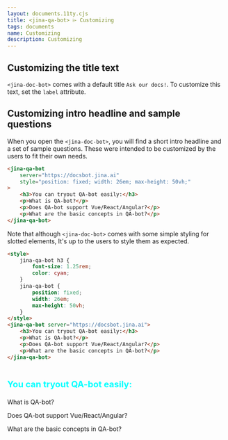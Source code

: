 ```yaml
---
layout: documents.11ty.cjs
title: <jina-qa-bot> ⌲ Customizing
tags: documents
name: Customizing
description: Customizing
---
```


## Customizing the title text
`<jina-doc-bot>` comes with a default title `Ask our docs!`. To customize this text, set the `label` attribute.

## Customizing intro headline and sample questions
When you open the `<jina-doc-bot>`, you will find a short intro headline and a set of sample questions.
These were intended to be customized by the users to fit their own needs.
```html
<jina-qa-bot
    server="https://docsbot.jina.ai"    
    style="position: fixed; width: 26em; max-height: 50vh;"
>
    <h3>You can tryout QA-bot easily:</h3>
    <p>What is QA-bot?</p>
    <p>Does QA-bot support Vue/React/Angular?</p>
    <p>What are the basic concepts in QA-bot?</p>
</jina-qa-bot>
```
Note that although `<jina-doc-bot>` comes with some simple styling for slotted elements, It's up to the users to style them as expected.

```html
<style>
    jina-qa-bot h3 {
        font-size: 1.25rem;
        color: cyan;
    }
    jina-qa-bot {
        position: fixed; 
        width: 26em; 
        max-height: 50vh;
    }
</style>
<jina-qa-bot server="https://docsbot.jina.ai">
    <h3>You can tryout QA-bot easily:</h3>
    <p>What is QA-bot?</p>
    <p>Does QA-bot support Vue/React/Angular?</p>
    <p>What are the basic concepts in QA-bot?</p>
</jina-qa-bot>
```
<style>
    jina-qa-bot h3 {
        font-size: 1.25rem;
        color: cyan;
    }
    jina-qa-bot {
        position: fixed; 
        width: 26em; 
        max-height: 50vh;
    }
</style>
<jina-qa-bot server="https://docsbot.jina.ai">
    <h3>You can tryout QA-bot easily:</h3>
    <p>What is QA-bot?</p>
    <p>Does QA-bot support Vue/React/Angular?</p>
    <p>What are the basic concepts in QA-bot?</p>
</jina-qa-bot>
